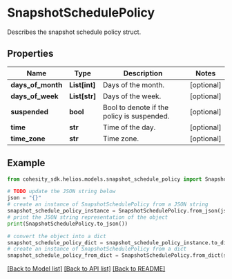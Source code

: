 # SnapshotSchedulePolicy

Describes the snapshot schedule policy struct.

## Properties

Name | Type | Description | Notes
------------ | ------------- | ------------- | -------------
**days_of_month** | **List[int]** | Days of the month. | [optional] 
**days_of_week** | **List[str]** | Days of the week. | [optional] 
**suspended** | **bool** | Bool to denote if the policy is suspended. | [optional] 
**time** | **str** | Time of the day. | [optional] 
**time_zone** | **str** | Time zone. | [optional] 

## Example

```python
from cohesity_sdk.helios.models.snapshot_schedule_policy import SnapshotSchedulePolicy

# TODO update the JSON string below
json = "{}"
# create an instance of SnapshotSchedulePolicy from a JSON string
snapshot_schedule_policy_instance = SnapshotSchedulePolicy.from_json(json)
# print the JSON string representation of the object
print(SnapshotSchedulePolicy.to_json())

# convert the object into a dict
snapshot_schedule_policy_dict = snapshot_schedule_policy_instance.to_dict()
# create an instance of SnapshotSchedulePolicy from a dict
snapshot_schedule_policy_from_dict = SnapshotSchedulePolicy.from_dict(snapshot_schedule_policy_dict)
```
[[Back to Model list]](../README.md#documentation-for-models) [[Back to API list]](../README.md#documentation-for-api-endpoints) [[Back to README]](../README.md)


